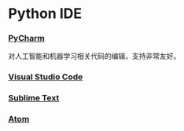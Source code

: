 # Python IDE

### [PyCharm](https://www.jetbrains.com/pycharm)
对人工智能和机器学习相关代码的编辑，支持非常友好。


### [Visual Studio Code](https://code.visualstudio.com)


### [Sublime Text](https://www.sublimetext.com)


### [Atom](https://atom.io)










